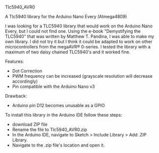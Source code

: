 Tlc5940_AVR0

A Tlc5940 library for the Arduino Nano Every (Atmega4809)

I was looking for a TLC5940 library that would work on the Arduino Nano Every, but I could not find one. Using the e-book "Demystifying the TLC5940" that was written by Matthew T. Pandina, I was able to make my own library. I did not try it but I think it could be adapted to work on other microcontrollers from the megaAVR® 0-series. I tested the library with a maximum of two daisy chained TLC5940's and it worked fine.


Features:
- Dot Correction
- PWM frequency can be increased (grayscale resolution will decrease accordingly)
- Pin compatible with the Arduino Nano v3


Drawback:
- Arduino pin D12 becomes unusable as a GPIO


To install this library in the Arduino IDE follow these steps:

- download ZIP file
- Rename the file to Tlc5940_AVR0.zip
- In the Arduino IDE, navigate to Sketch > Include Library > Add .ZIP Library.
- Navigate to the .zip file's location and open it.
 
